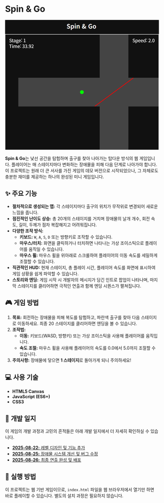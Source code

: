 # Spin & Go

![Spin-Go-Banner](Spin-Go.png)

**Spin & Go**는 낯선 공간을 탐험하며 출구를 찾아 나아가는 탑다운 방식의 웹 게임입니다. 플레이어는 매 스테이지마다 변화하는 장애물을 피해 다음 단계로 나아가야 합니다. 이 프로젝트는 원래 더 큰 서사를 가진 게임의 데모 버전으로 시작되었으나, 그 자체로도 충분한 재미를 제공하는 하나의 완성된 미니 게임입니다.

## ✨ 주요 기능

*   **절차적으로 생성되는 맵:** 각 스테이지마다 출구의 위치가 무작위로 변경되어 새로운 느낌을 줍니다.
*   **점진적인 난이도 상승:** 총 20개의 스테이지를 거치며 장애물의 날개 개수, 회전 속도, 길이, 두께가 점차 복잡해지고 어려워집니다.
*   **다양한 조작 방식:**
    *   **키보드:** `W`, `A`, `S`, `D` 또는 방향키로 조작할 수 있습니다.
    *   **마우스/터치:** 화면을 클릭하거나 터치하면 나타나는 가상 조이스틱으로 플레이어를 움직일 수 있습니다.
    *   **마우스 휠:** 마우스 휠을 위아래로 스크롤하여 플레이어의 이동 속도를 세밀하게 조절할 수 있습니다.
*   **직관적인 HUD:** 현재 스테이지, 총 플레이 시간, 플레이어 속도를 화면에 표시하여 게임 상황을 쉽게 파악할 수 있습니다.
*   **스토리와 엔딩:** 게임 시작 시 개발자의 메시지가 담긴 인트로 팝업이 나타나며, 마지막 스테이지를 클리어하면 극적인 연출과 함께 엔딩 시퀀스가 펼쳐집니다.

## 🎮 게임 방법

1.  **목표:** 회전하는 장애물을 피해 복도를 탐험하고, 파란색 출구를 찾아 다음 스테이지로 이동하세요. 최종 20 스테이지를 클리어하면 엔딩을 볼 수 있습니다.
2.  **조작법:**
    *   **이동:** 키보드(WASD, 방향키) 또는 가상 조이스틱을 사용해 플레이어를 움직입니다.
    *   **속도 조절:** 마우스 휠을 사용해 플레이어의 속도를 0.0에서 5.0까지 조절할 수 있습니다.
3.  **주의사항:** 장애물에 닿으면 **1 스테이지**로 돌아가게 되니 주의하세요!

## 💻 사용 기술

*   **HTML5 Canvas**
*   **JavaScript (ES6+)**
*   **CSS3**

## 📝 개발 일지

이 게임의 개발 과정과 고민의 흔적들은 아래 개발 일지에서 더 자세히 확인하실 수 있습니다.

*   [**2025-08-22:** 레벨 디자인 및 기능 추가](2025-08-22-Spin-Go-Level-Design-and-Features.md)
*   [**2025-08-25:** 장애물 시스템 개선 및 버그 수정](2025-08-25-Spin-Go-Development-Log.md)
*   [**2025-08-26:** 최종 연출 완성 및 배포](2025-08-26-Spin-Go-Finalization.md)

## 🚀 실행 방법

이 프로젝트는 웹 기반 게임이므로, `index.html` 파일을 웹 브라우저에서 열기만 하면 바로 플레이할 수 있습니다. 별도의 설치 과정은 필요하지 않습니다.
